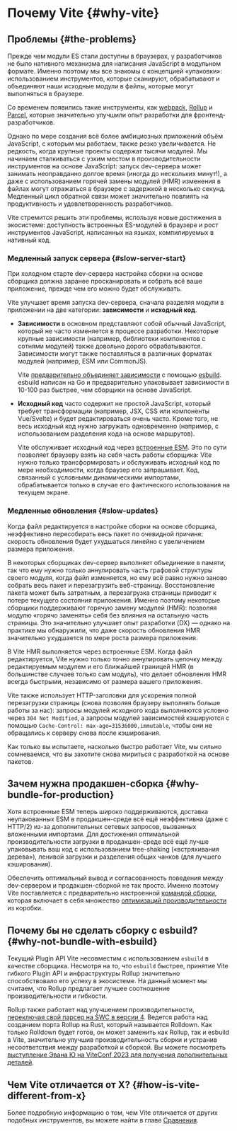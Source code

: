 # Почему Vite {#why-vite}

## Проблемы {#the-problems}

Прежде чем модули ES стали доступны в браузерах, у разработчиков не было нативного механизма для написания JavaScript в модульном формате. Именно поэтому мы все знакомы с концепцией «упаковки»: использованием инструментов, которые сканируют, обрабатывают и объединяют наши исходные модули в файлы, которые могут выполняться в браузере.

Со временем появились такие инструменты, как [webpack](https://webpack.js.org/), [Rollup](https://rollupjs.org) и [Parcel](https://parceljs.org/), которые значительно улучшили опыт разработки для фронтенд-разработчиков.

Однако по мере создания всё более амбициозных приложений объём JavaScript, с которым мы работаем, также резко увеличивается. Не редкость, когда крупные проекты содержат тысячи модулей. Мы начинаем сталкиваться с узким местом в производительности инструментов на основе JavaScript: запуск dev-сервера может занимать неоправданно долгое время (иногда до нескольких минут!), а даже с использованием горячей замены модулей (HMR) изменения в файлах могут отражаться в браузере с задержкой в несколько секунд. Медленный цикл обратной связи может значительно повлиять на продуктивность и удовлетворенность разработчиков.

Vite стремится решить эти проблемы, используя новые достижения в экосистеме: доступность встроенных ES-модулей в браузере и рост инструментов JavaScript, написанных на языках, компилируемых в нативный код.

### Медленный запуск сервера {#slow-server-start}

При холодном старте dev-сервера настройка сборки на основе сборщика должна заранее просканировать и собрать всё ваше приложение, прежде чем его можно будет обслуживать.

Vite улучшает время запуска dev-сервера, сначала разделяя модули в приложении на две категории: **зависимости** и **исходный код**.

- **Зависимости** в основном представляют собой обычный JavaScript, который не часто изменяется в процессе разработки. Некоторые крупные зависимости (например, библиотеки компонентов с сотнями модулей) также довольно дорого обрабатываются. Зависимости могут также поставляться в различных форматах модулей (например, ESM или CommonJS).

  Vite [предварительно объединяет зависимости](./dep-pre-bundling) с помощью [esbuild](https://esbuild.github.io/). esbuild написан на Go и предварительно упаковывает зависимости в 10-100 раз быстрее, чем сборщики на основе JavaScript.

- **Исходный код** часто содержит не простой JavaScript, который требует трансформации (например, JSX, CSS или компоненты Vue/Svelte) и будет редактироваться очень часто. Кроме того, не весь исходный код нужно загружать одновременно (например, с использованием разделения кода на основе маршрутов).

  Vite обслуживает исходный код через [встроенные ESM](https://developer.mozilla.org/ru/docs/Web/JavaScript/Guide/Modules). Это по сути позволяет браузеру взять на себя часть работы сборщика: Vite нужно только трансформировать и обслуживать исходный код по мере необходимости, когда браузер его запрашивает. Код, связанный с условными динамическими импортами, обрабатывается только в случае его фактического использования на текущем экране.

<script setup>
import bundlerSvg from '../images/bundler.svg?raw'
import esmSvg from '../images/esm.svg?raw'
</script>
<svg-image :svg="bundlerSvg" />
<svg-image :svg="esmSvg" />

### Медленные обновления {#slow-updates}

Когда файл редактируется в настройке сборки на основе сборщика, неэффективно пересобирать весь пакет по очевидной причине: скорость обновления будет ухудшаться линейно с увеличением размера приложения.

В некоторых сборщиках dev-сервер выполняет объединение в памяти, так что ему нужно только аннулировать часть графовой структуры своего модуля, когда файл изменяется, но ему всё равно нужно заново собрать весь пакет и перезагрузить веб-страницу. Восстановление пакета может быть затратным, а перезагрузка страницы приводит к потере текущего состояния приложения. Именно поэтому некоторые сборщики поддерживают горячую замену модулей (HMR): позволяя модулю «горячо заменять» себя без влияния на остальную часть страницы. Это значительно улучшает опыт разработки (DX) — однако на практике мы обнаружили, что даже скорость обновления HMR значительно ухудшается по мере роста размера приложения.

В Vite HMR выполняется через встроенные ESM. Когда файл редактируется, Vite нужно только точно аннулировать цепочку между редактируемым модулем и его ближайшей границей HMR (в большинстве случаев только сам модуль), что делает обновления HMR всегда быстрыми, независимо от размера вашего приложения.

Vite также использует HTTP-заголовки для ускорения полной перезагрузки страницы (снова позволяя браузеру выполнять больше работы за нас): запросы модулей исходного кода выполняются условно через `304 Not Modified`, а запросы модулей зависимостей кэшируются с помощью `Cache-Control: max-age=31536000,immutable`, чтобы они не обращались к серверу снова после кэширования.

Как только вы испытаете, насколько быстро работает Vite, мы сильно сомневаемся, что вы захотите снова мириться с разработкой на основе пакетов.

## Зачем нужна продакшен-сборка {#why-bundle-for-production}

Хотя встроенные ESM теперь широко поддерживаются, доставка неупакованных ESM в продакшен-среде всё ещё неэффективна (даже с HTTP/2) из-за дополнительных сетевых запросов, вызванных вложенными импортами. Для достижения оптимальной производительности загрузки в продакшен-среде всё ещё лучше упаковывать ваш код с использованием tree-shaking («встряхивания дерева»), ленивой загрузки и разделения общих чанков (для лучшего кэширования).

Обеспечить оптимальный вывод и согласованность поведения между dev-сервером и продакшен-сборкой не так просто. Именно поэтому Vite поставляется с предварительно настроенной [командой сборки](./build), которая включает в себя множество [оптимизаций производительности](./features#build-optimizations) из коробки.

## Почему бы не сделать сборку с esbuild? {#why-not-bundle-with-esbuild}

Текущий Plugin API Vite несовместим с использованием `esbuild` в качестве сборщика. Несмотря на то, что `esbuild` быстрее, принятие Vite гибкого Plugin API и инфраструктуры Rollup значительно способствовало его успеху в экосистеме. На данный момент мы считаем, что Rollup предлагает лучшее соотношение производительности и гибкости.

Rollup также работает над улучшением производительности, [переключая свой парсер на SWC в версии 4](https://github.com/rollup/rollup/pull/5073). Ведется работа над созданием порта Rollup на Rust, который называется Rolldown. Как только Rolldown будет готов, он может заменить как Rollup, так и esbuild в Vite, значительно улучшив производительность сборки и устранив несоответствия между разработкой и сборкой. Вы можете посмотреть [выступление Эвана Ю на ViteConf 2023 для получения дополнительных деталей](https://youtu.be/hrdwQHoAp0M).

## Чем Vite отличается от X? {#how-is-vite-different-from-x}

Более подробную информацию о том, чем Vite отличается от других подобных инструментов, вы можете найти в главе [Сравнения](./comparisons).
